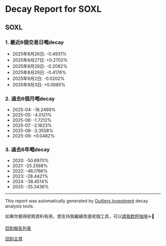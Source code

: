 # Decay Report for SOXL

## SOXL

### 1. 最近6個交易日嘅decay

- 2025年8月26日: -0.4931%
- 2025年8月27日: +0.2702%
- 2025年8月28日: -0.2062%
- 2025年8月29日: -0.4176%
- 2025年9月2日: -0.0202%
- 2025年9月3日: +0.0685%

### 2. 過去6個月嘅decay

- 2025-04: -18.2469%
- 2025-05: -4.0121%
- 2025-06: -1.7212%
- 2025-07: -2.1623%
- 2025-08: -2.3558%
- 2025-09: +0.0482%

### 3. 過去6年嘅decay

- 2020: -50.6970%
- 2021: -25.2568%
- 2022: -46.1766%
- 2023: -28.4421%
- 2024: -38.4514%
- 2025: -35.3436%

------------------------------
This report was automatically generated by [Outliers Investment](https://outliersecon.github.io/Outliers-Investment/) decay analysis tools.

如果你覺得呢啲資料有用，想支持我繼續改進呢個工具，可以[請我飲杯咖啡](https://buymeacoffee.com/outliersecon)☕🙏

[回到報告列表](https://outliersecon.github.io/Outliers-Investment/reports/reports_public)

[回到主頁](https://outliersecon.github.io/Outliers-Investment/)